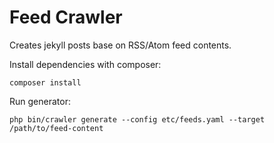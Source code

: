 Feed Crawler
============

Creates jekyll posts base on RSS/Atom feed contents.

Install dependencies with composer:
```
composer install
```

Run generator:
```
php bin/crawler generate --config etc/feeds.yaml --target /path/to/feed-content
```
